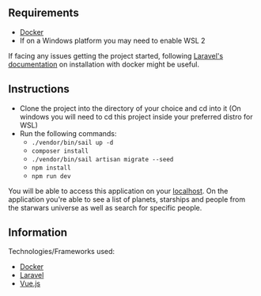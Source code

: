 
## Requirements

- [Docker](https://docs.docker.com/engine/install/)
- If on a Windows platform you may need to enable WSL 2

If facing any issues getting the project started, following [Laravel's documentation](https://laravel.com/docs/10.x/installation#laravel-and-docker) on installation with docker might be useful.

## Instructions

- Clone the project into the directory of your choice and cd into it (On windows you will need to cd this project inside your preferred distro for WSL)
- Run the following commands: 
    - ```./vendor/bin/sail up -d```
    - ```composer install```
    - ```./vendor/bin/sail artisan migrate --seed```
    - ```npm install```
    - ```npm run dev```

You will be able to access this application on your [localhost](http://localhost/).
On the application you're able to see a list of planets, starships and people from the starwars universe as well as search for specific people.

## Information

Technologies/Frameworks used:
- [Docker](https://docs.docker.com/)
- [Laravel](https://laravel.com/docs/10.x)
- [Vue.js](https://vuejs.org/guide/introduction.html)


